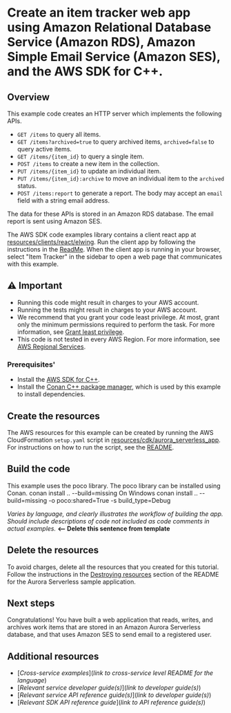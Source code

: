 
# Create an item tracker web app using Amazon Relational Database Service (Amazon RDS), Amazon Simple Email Service (Amazon SES), and the AWS SDK for C++.

## Overview
This example code creates an HTTP server which implements the following APIs.
- `GET /items` to query all items.
- `GET /items?archived=true` to query archived items, `archived=false` to query active items.
- `GET /items/{item_id}` to query a single item. 
- `POST /items` to create a new item in the collection.
- `PUT /items/{item_id}` to update an individual item. 
- `PUT /items/{item_id}:archive` to move an individual item to the `archived` status.
- `POST /items:report` to generate a report. The body may accept an `email` field with a string email address.

The data for these APIs is stored in an Amazon RDS database. The email report is sent using Amazon SES.

The AWS SDK code examples library contains a client react app at [resources/clients/react/elwing](../../../../resources/clients/react/elwing/). 
Run the client app by following the instructions in the [ReadMe](../../../../resources/clients/react/elwing/README.md). 
When the client app is running in your browser, select "Item Tracker" in the sidebar to open a web page that communicates with this example.

## ⚠️ Important

* Running this code might result in charges to your AWS account. 
* Running the tests might result in charges to your AWS account.
*  We recommend that you grant your code least privilege. At most, grant only the minimum permissions required to perform the task. For more information, see [Grant least privilege](https://docs.aws.amazon.com/IAM/latest/UserGuide/best-practices.html#grant-least-privilege). 
* This code is not tested in every AWS Region. For more information, see [AWS Regional Services](https://aws.amazon.com/about-aws/global-infrastructure/regional-product-services).

### Prerequisites'

* Install the [AWS SDK for C++](https://docs.aws.amazon.com/sdk-for-cpp/v1/developer-guide/getting-started.html).
* Install the [Conan C++ package manager](https://conan.io/), which is used  by this example to install dependencies. 

## Create the resources 

The AWS resources for this example can be created by running the AWS CloudFormation
`setup.yaml` script in
[resources/cdk/aurora_serverless_app](../../../resources/cdk/aurora_serverless_app).
For instructions on how to run the script, see the [README](../../../resources/cdk/aurora_serverless_app/README.md).

## Build the code
This example uses the poco library.
The poco library can be installed using Conan.
conan install .. --build=missing
On Windows
conan install .. --build=missing -o poco:shared=True -s build_type=Debug

*Varies by language, and clearly illustrates the workflow of building the app. Should include descriptions of code not included as code comments in actual examples.* **<-- Delete this sentence from template**

## Delete the resources

To avoid charges, delete all the resources that you created for this tutorial.
Follow the instructions in the [Destroying resources](../../../resources/cdk/aurora_serverless_app#destroying-resources)
section of the README for the Aurora Serverless sample application.

## Next steps
Congratulations! You have built a web application that reads, writes, and archives
work items that are stored in an Amazon Aurora Serverless database, and that uses
Amazon SES to send email to a registered user.

## Additional resources
* [*Cross-service examples*](*link to cross-service level README for the language*)
* [*Relevant service developer guide(s)*](*link to developer guide(s)*)
* [*Relevant service API reference guide(s)*](*link to developer guide(s)*)
* [*Relevant SDK API reference guide*](*link to API reference guide(s)*) 
